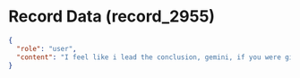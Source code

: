 # Record Data (record_2955)

```json
{
  "role": "user",
  "content": "I feel like i lead the conclusion, gemini, if you were given that piece of evidence without being told what to think from first principles what would you ahve though?"
}
```
